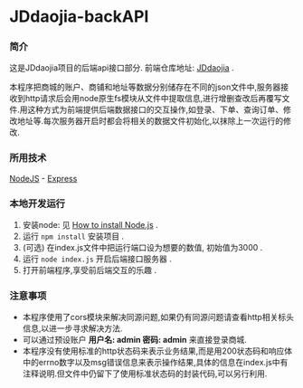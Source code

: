 # JDdaojia-backAPI
### 简介

这是JDdaojia项目的后端api接口部分. 前端仓库地址: [JDdaojia](https://github.com/Augustine-of-Hippo/JDdaojia) .

本程序把商城的账户、商铺和地址等数据分别储存在不同的json文件中,服务器接收到http请求后会用node原生fs模块从文件中提取信息,进行增删查改后再覆写文件.用这种方式为前端提供后端数据接口的交互操作,如登录、下单、查询订单、修改地址等.每次服务器开启时都会将相关的数据文件初始化,以抹除上一次运行的修改.

### 所用技术
[NodeJS](https://github.com/nodejs/nodejs.dev) - [Express](https://github.com/expressjs/expressjs.com)

### 本地开发运行
1. 安装node: 见 [How to install Node.js](https://nodejs.dev/learn/how-to-install-nodejs) .
2. 运行
   ``npm install``
   安装项目 .
3. (可选) 在index.js文件中把运行端口设为想要的数值, 初始值为3000 .
4. 运行
   ``node index.js``
   开启后端接口服务器 .
5. 打开前端程序,享受前后端交互的乐趣 .


### 注意事项
+ 本程序使用了cors模块来解决同源问题,如果仍有同源问题请查看http相关标头信息,以进一步寻求解决方法.
+ 可以通过预设账户 **用户名: admin 密码: admin** 来直接登录商城.
+ 本程序没有使用标准的http状态码来表示业务结果,而是用200状态码和响应体中的errno数字以及msg错误信息来表示操作结果,具体的信息在index.js中有注释说明.但文件中仍留下了使用标准状态码的封装代码,可以另行利用.




